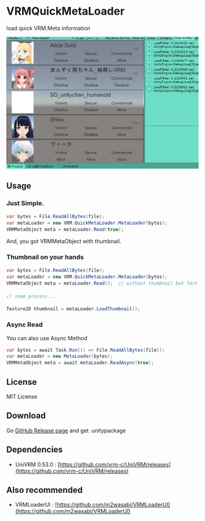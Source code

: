 # VRMQuickMetaLoader
load quick VRM.Meta information

![Demo](Docs/images/demo_ss01.png)

## Usage

### Just Simple.

```csharp
var bytes = File.ReadAllBytes(file);
var metaLoader = new VRM.QuickMetaLoader.MetaLoader(bytes);
VRMMetaObject meta = metaLoader.Read(true);
```

And, you got VRMMetaObject with thumbnail.

### Thumbnail on your hands

```csharp
var bytes = File.ReadAllBytes(file);
var metaLoader = new VRM.QuickMetaLoader.MetaLoader(bytes);
VRMMetaObject meta = metaLoader.Read();  // without thumbnail but fast

// some process...

Texture2D thumbnail = metaLoader.LoadThumbnail();
```

### Async Read

You can also use Async Method

```csharp
var bytes = await Task.Run(() => File.ReadAllBytes(file));
var metaLoader = new MetaLoader(bytes);
VRMMetaObject meta = await metaLoader.ReadAsync(true);
```

## License

MIT License

## Download

Go [GitHub Release page](https://github.com/m2wasabi/VRMQuickMetaLoader/releases)
  and get .unitypackage

## Dependencies

 + UniVRM 0.53.0 : [https://github.com/vrm-c/UniVRM/releases](https://github.com/vrm-c/UniVRM/releases)

## Also recommended

 + VRMLoaderUI : [https://github.com/m2wasabi/VRMLoaderUI](https://github.com/m2wasabi/VRMLoaderUI)
